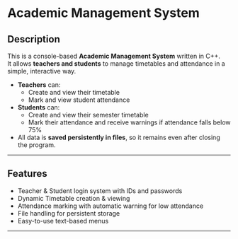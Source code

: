 # Academic Management System

## Description
This is a console-based **Academic Management System** written in C++.  
It allows **teachers and students** to manage timetables and attendance in a simple, interactive way.

- **Teachers** can:
  - Create and view their timetable
  - Mark and view student attendance
- **Students** can:
  - Create and view their semester timetable
  - Mark their attendance and receive warnings if attendance falls below 75%
- All data is **saved persistently in files**, so it remains even after closing the program.

---

## Features
- Teacher & Student login system with IDs and passwords
- Dynamic Timetable creation & viewing
- Attendance marking with automatic warning for low attendance
- File handling for persistent storage
- Easy-to-use text-based menus

---
